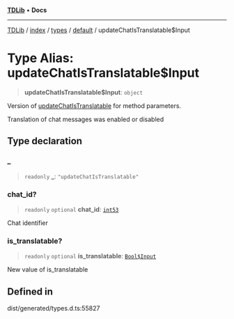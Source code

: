 [**TDLib**](../../../../../../README.md) • **Docs**

***

[TDLib](../../../../../../modules.md) / [index](../../../../../README.md) / [types](../../../README.md) / [default](../README.md) / updateChatIsTranslatable$Input

# Type Alias: updateChatIsTranslatable$Input

> **updateChatIsTranslatable$Input**: `object`

Version of [updateChatIsTranslatable](updateChatIsTranslatable.md) for method parameters.

Translation of chat messages was enabled or disabled

## Type declaration

### \_

> `readonly` **\_**: `"updateChatIsTranslatable"`

### chat\_id?

> `readonly` `optional` **chat\_id**: [`int53`](int53.md)

Chat identifier

### is\_translatable?

> `readonly` `optional` **is\_translatable**: [`Bool$Input`](Bool$Input.md)

New value of is_translatable

## Defined in

dist/generated/types.d.ts:55827
